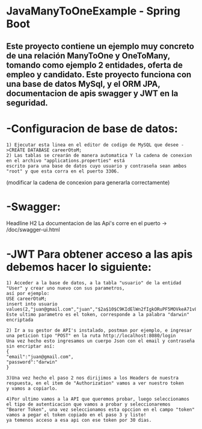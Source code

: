 # JavaManyToOneExample - Spring Boot

## Este proyecto contiene un ejemplo muy concreto de una relación ManyToOne y OneToMany, tomando como ejemplo 2 entidades, oferta de empleo y candidato. Este proyecto funciona con una base de datos MySql, y el ORM JPA, documentacion de apis swagger y JWT en la seguridad.

# -Configuracion de base de datos:
    1) Ejecutar esta linea en el editor de codigo de MySQL que desee ->CREATE DATABASE careerOtoM;
    2) Las tablas se crearán de manera automatica Y la cadena de conexion en el archivo "applications.properties" está
    escrito para una base de datos cuyo usuario y contraseña sean ambos "root" y que esta corra en el puerto 3306.
  (modificar la cadena de concexion para generarla correctamente)

# -Swagger:
  Headline H2 La documentacion de las Api's corre en el puerto -> /doc/swagger-ui.html

# -JWT Para obtener acceso a las apis debemos hacer lo siguiente: 
    1) Acceder a la base de datos, a la tabla "usuario" de la entidad "User" y crear uno nuevo con sus parametros,
    así por ejemplo:
    USE careerOtoM;
    insert into usuario values(2,"juan@gmail.com","juan","$2a$10$C9KIdElWn2fIgkORuPF5MOVkeA71v8Jfi8fj5hDtD/8n0U6DPgQC2");
    Este ultimo parametro es el token, corresponde a la palabra "darwin" encriptada
    
    2) Ir a su gestor de API's instalado, postman por ejemplo, e ingresar una peticion tipo "POST" en la ruta http://localhost:8080/login
    Una vez hecho esto ingresamos un cuerpo Json con el email y contraseña sin encriptar así:
    {
    "email":"juan@gmail.com",
    "password":"darwin"
    }
    
    3)Una vez hecho el paso 2 nos dirijimos a los Headers de nuestra respuesta, en el item de "Authorization" vamos a ver nuestro token 
    y vamos a copiarlo.
    
    4)Por ultimo vamos a la API que queremos probar, luego seleccionamos el tipo de autenticacion que vamos a probar y seleccionaremos
    "Bearer Token", una vez seleccionamos esta opccion en el campo "token" vamos a pegar el token copiado en el paso 3 y listo!
    ya temenos acceso a esa api con ese token por 30 dias.





    
